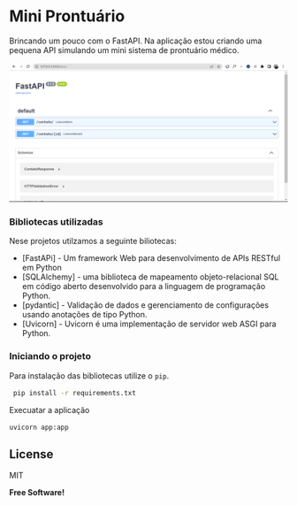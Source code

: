 # Mini Prontuário

Brincando um pouco com o FastAPI. Na aplicação estou criando uma pequena API simulando um mini sistema de prontuário médico.

<p></p>

<img src="public/demo/demo.png">

### Bibliotecas utilizadas

Nese projetos utilzamos a seguinte biliotecas:

- [FastAPi] - Um framework Web para desenvolvimento de APIs RESTful em Python
- [SQLAlchemy] -  uma biblioteca de mapeamento objeto-relacional SQL em código aberto desenvolvido para a linguagem de programação Python.
- [pydantic] - Validação de dados e gerenciamento de configurações usando anotações de tipo Python.
- [Uvicorn] - Uvicorn é uma implementação de servidor web ASGI para Python.

### Iniciando o projeto

Para instalação das bibliotecas utilize o `pip`.

```sh
 pip install -r requirements.txt
```

Execuatar a aplicação

```
uvicorn app:app
```

## License

MIT

**Free Software!**